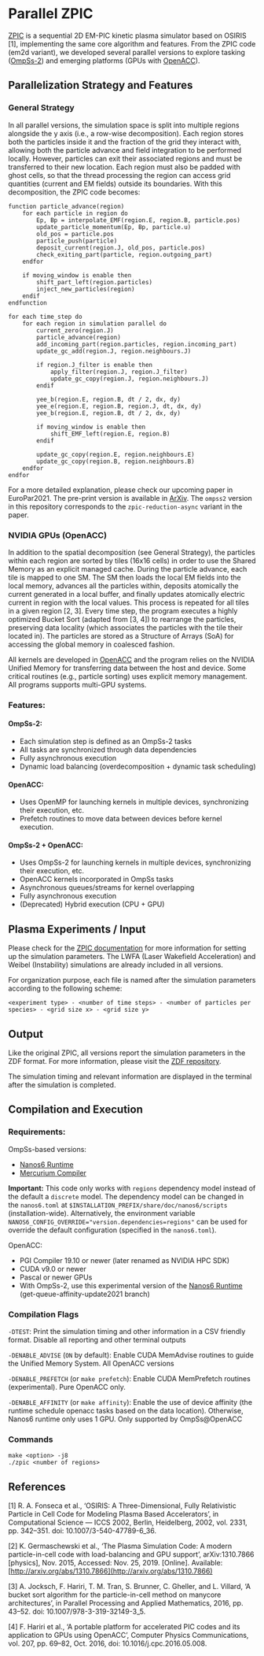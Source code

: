 # Parallel ZPIC

[ZPIC](https://github.com/ricardo-fonseca/zpic) is a sequential 2D EM-PIC kinetic plasma simulator based on OSIRIS [1], implementing the same core algorithm and features. From the ZPIC code (em2d variant), we developed several parallel versions to explore tasking ([OmpSs-2](https://pm.bsc.es/ompss-2)) and emerging platforms (GPUs with [OpenACC](https://www.openacc.org/)). 

## Parallelization Strategy and Features

### General Strategy

In all parallel versions, the simulation space is split into multiple regions alongside the y axis (i.e., a row-wise decomposition). Each region stores both the particles inside it and the fraction of the grid they interact with, allowing both the particle advance and field integration to be performed locally. However, particles can exit their associated regions and must be transferred to their new location. Each region must also be padded with ghost cells, so that the thread processing the region can access grid quantities (current and EM fields) outside its boundaries. With this decomposition, the ZPIC code becomes:

```
function particle_advance(region)
	for each particle in region do
		Ep, Bp = interpolate_EMF(region.E, region.B, particle.pos)
		update_particle_momentum(Ep, Bp, particle.u) 
		old_pos = particle.pos
		particle_push(particle)
		deposit_current(region.J, old_pos, particle.pos)
		check_exiting_part(particle, region.outgoing_part)
	endfor 
	
	if moving_window is enable then
		shift_part_left(region.particles)
		inject_new_particles(region)
	endif
endfunction

for each time_step do
	for each region in simulation parallel do 	
		current_zero(region.J)
		particle_advance(region)
		add_incoming_part(region.particles, region.incoming_part)
		update_gc_add(region.J, region.neighbours.J)

		if region.J_filter is enable then 
			apply_filter(region.J, region.J_filter)
			update_gc_copy(region.J, region.neighbours.J) 
		endif 
		
		yee_b(region.E, region.B, dt / 2, dx, dy)
		yee_e(region.E, region.B, region.J, dt, dx, dy)
		yee_b(region.E, region.B, dt / 2, dx, dy)
					
		if moving_window is enable then
			shift_EMF_left(region.E, region.B)
		endif
		
		update_gc_copy(region.E, region.neighbours.E)
		update_gc_copy(region.B, region.neighbours.B)
	endfor
endfor

```
For a more detailed explanation, please check our upcoming paper in EuroPar2021. The pre-print version is available in [ArXiv](https://arxiv.org/abs/2106.12485). The `ompss2` version in this repository corresponds to the `zpic-reduction-async` variant in the paper.

### NVIDIA GPUs (OpenACC)
In addition to the spatial decomposition (see General Strategy), the particles within each region are sorted by tiles (16x16 cells) in order to use the Shared Memory as an explicit managed cache. During the particle advance, each tile is mapped to one SM. The SM then loads the local EM fields into the local memory, advances all the particles within, deposits atomically the current generated in a local buffer, and finally updates atomically electric current in region with the local values. This process is repeated for all tiles in a given region [2, 3]. Every time step, the program executes a highly optimized Bucket Sort (adapted from [3, 4]) to rearrange the particles, preserving data locality (which associates the particles with the tile their located in). The particles are stored as a Structure of Arrays (SoA) for accessing the global memory in coalesced fashion.

All kernels are developed in [OpenACC](https://www.openacc.org/) and the program relies on the NVIDIA Unified Memory for transferring data between the host and device. Some critical routines (e.g., particle sorting) uses explicit memory management. All programs supports multi-GPU systems.

### Features:
#### OmpSs-2:
- Each simulation step is defined as an OmpSs-2 tasks
- All tasks are synchronized through data dependencies
- Fully asynchronous execution
- Dynamic load balancing (overdecomposition + dynamic task scheduling)

#### OpenACC:
- Uses OpenMP for launching kernels in multiple devices, synchronizing their execution, etc.
- Prefetch routines to move data between devices before kernel execution.

#### OmpSs-2 + OpenACC:
- Uses OmpSs-2 for launching kernels in multiple devices, synchronizing their execution, etc.
- OpenACC kernels incorporated in OmpSs tasks
- Asynchronous queues/streams for kernel overlapping
- Fully asynchronous execution
- (Deprecated) Hybrid execution (CPU + GPU)

## Plasma Experiments / Input
Please check for the [ZPIC documentation](https://github.com/ricardo-fonseca/zpic/blob/master/doc/Documentation.md) for more information for setting up the simulation parameters. The LWFA (Laser Wakefield Acceleration) and Weibel (Instability) simulations are already included in all versions.

For organization purpose, each file is named after the simulation parameters according to the following scheme:
```
<experiment type> - <number of time steps> - <number of particles per species> - <grid size x> - <grid size y>
```

## Output

Like the original ZPIC, all versions report the simulation parameters in the ZDF format. For more information, please visit the [ZDF repository](https://github.com/ricardo-fonseca/zpic/tree/master/zdf).

The simulation timing and relevant information are displayed in the terminal after the simulation is completed.

## Compilation and Execution

### Requirements:

OmpSs-based versions:
- [Nanos6 Runtime](https://github.com/bsc-pm/nanos6)
- [Mercurium Compiler](https://github.com/bsc-pm/mcxx)

**Important:** This code only works with `regions` dependency model instead of the default a `discrete` model. The dependency model can be changed in the `nanos6.toml` at `$INSTALLATION_PREFIX/share/doc/nanos6/scripts` (installation-wide). Alternatively, the environment variable `NANOS6_CONFIG_OVERRIDE="version.dependencies=regions"` can be used for override the default configuration (specified in the `nanos6.toml`).

OpenACC:
- PGI Compiler 19.10 or newer (later renamed as NVIDIA HPC SDK)
- CUDA v9.0 or newer
- Pascal or newer GPUs
- With OmpSs-2, use this experimental version of the [Nanos6 Runtime](https://github.com/epeec/nanos6-openacc) (get-queue-affinity-update2021 branch)


### Compilation Flags

`-DTEST`: Print the simulation timing and other information in a CSV friendly format. Disable all reporting and other terminal outputs

`-DENABLE_ADVISE` (`ON` by default): Enable CUDA MemAdvise routines to guide the Unified Memory System. All OpenACC versions

`-DENABLE_PREFETCH` (or `make prefetch`): Enable CUDA MemPrefetch routines (experimental). Pure OpenACC only.

`-DENABLE_AFFINITY` (or `make affinity`): Enable the use of device affinity (the runtime schedule openacc tasks based on the data location). Otherwise, Nanos6 runtime only uses 1 GPU. Only supported by OmpSs@OpenACC


### Commands

```
make <option> -j8
./zpic <number of regions>
```

## References

[1] R. A. Fonseca et al., ‘OSIRIS: A Three-Dimensional, Fully Relativistic Particle in Cell Code for Modeling Plasma Based Accelerators’, in Computational Science — ICCS 2002, Berlin, Heidelberg, 2002, vol. 2331, pp. 342–351. doi: 10.1007/3-540-47789-6_36.

[2] K. Germaschewski et al., ‘The Plasma Simulation Code: A modern particle-in-cell code with load-balancing and GPU support’, arXiv:1310.7866 [physics], Nov. 2015, Accessed: Nov. 25, 2019. [Online]. Available: [http://arxiv.org/abs/1310.7866](http://arxiv.org/abs/1310.7866)

[3] A. Jocksch, F. Hariri, T. M. Tran, S. Brunner, C. Gheller, and L. Villard, ‘A bucket sort algorithm for the particle-in-cell method on manycore architectures’, in Parallel Processing and Applied Mathematics, 2016, pp. 43–52. doi: 10.1007/978-3-319-32149-3_5.

[4] F. Hariri et al., ‘A portable platform for accelerated PIC codes and its application to GPUs using OpenACC’, Computer Physics Communications, vol. 207, pp. 69–82, Oct. 2016, doi: 10.1016/j.cpc.2016.05.008.



